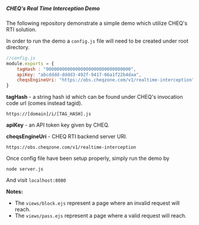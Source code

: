 <h5>CHEQ's Real Time Interception Demo</h1>

The following repository demonstrate a simple demo which utilize CHEQ's RTI solution.

In order to run the demo a `config.js` file will need to be created under root directory.

```javascript
//config.js
module.exports = {
    tagHash : "00000000000000000000000000000000",
    apiKey: "abcdddd-dddd3-492f-9417-66a1f22b4daa",
    cheqsEngineUri: "https://obs.cheqzone.com/v1/realtime-interception"
}
``` 


**tagHash** - a string hash id which can be found under CHEQ's invocation code url (comes instead tagid).

```
https://[domain]/i/[TAG_HASH].js
```

**apiKey** - an API token key given by CHEQ.

**cheqsEngineUri** - CHEQ RTI backend server URI.

```
https://obs.cheqzone.com/v1/realtime-interception
```

Once config file have been setup properly, simply run the demo by
 
```
node server.js
```

And visit  `localhost:8080`

**Notes:**
* The `views/block.ejs` represent a page where an invalid request will reach.
* The `views/pass.ejs` represent a page where a valid request will reach.
